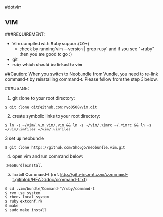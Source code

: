 #dotvim

## VIM
###REQUIREMENT:
* Vim compiled with Ruby support(7.0+)
  - check by running'vim --version | grep ruby' and if you see "+ruby" then you are good to go :)
* git 
* ruby which should be linked to vim

##Caution:
When you switch to Neobundle from Vundle, you need to re-link command-t by reinstalling command-t.
Please follow from the step 3 below.


###USAGE:
1. git clone to your root directory:  
```
$ git clone git@github.com:ryo0508/vim.git
```

2. create symbolic links to your root directory:  
```
$ ln -s ~/vim/.vim vim/.vim && ln -s ~/vim/.vimrc ~/.vimrc && ln -s ~/vim/vimfiles ~/vim/.vimfiles
```
  
3 set up neobundle
```
$ git clone https://github.com/Shougo/neobundle.vim.git
```

4. open vim and run command below:  
```
:NeoBundleInstall
```

5. Install Command-t  (ref. http://git.wincent.com/command-t.git/blob/HEAD:/doc/command-t.txt)
```
$ cd .vim/bundle/Command-T/ruby/command-t
$ rvm use system
$ rbenv local system
$ ruby extconf.rb
$ make
$ sudo make install
```
